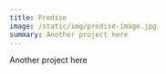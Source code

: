 ```yaml
---
title: Predise
image: /static/img/predise-image.jpg
summary: Another project here
---
```

Another project here